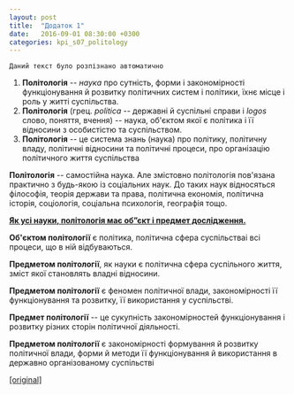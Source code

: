 ```yaml
---
layout: post
title:  "Додаток 1"
date:   2016-09-01 08:30:00 +0300
categories: kpi_s07_politology
---
```

`Даний текст було розпізнано автоматично`

1. **Політологія** -- *наука* про сутність, форми і закономірності функціонування й розвитку політичних систем і політики, їхнє місце і роль у житті суспільства.
2. **Політологія** (грец. *politica* -- державні й суспільні справи і *logos* слово, поняття, вчення) -- наука, об'єктом якої є політика і її відносини з особистістю та суспільством.
3. **Політологія** -- це система знань (наука) про політику, політичну владу, політичні відносини та політичні процеси, про організацію політичного життя суспільства

**Політологія** -- самостійна наука. Але змістовно політологія пов'язана практично з будь-якою із соціальних наук. До таких наук відносяться філософія, теорія держави та права, політична економія, політична історія, соціологія, соціальна психологія, географія тощо.

<u><b>Як усі науки, політологія має об”єкт і предмет дослідження.</b></u>


**Об'єктом політології** є політика, політична сфера суспільстваі всі процеси, що в ній відбуваються.

**Предметом політології**, як науки є політична сфера суспільного життя, зміст якої становлять владні відносини.

**Предметом політології** є феномен політичної влади, закономірності її функціонування та розвитку, її використання у суспільстві.

**Предмет політології** -- це сукупність закономірностей функціонування і розвитку різних сторін політичної діяльності.

**Предметом політології** є закономірності формування й розвитку політичної влади, форми й методи її функціонування й використання в державно організованому cуспільстві

  
[[original]](https://pp.vk.me/c626228/v626228367/2e124/Q-fgQIRrEog.jpg)

